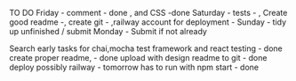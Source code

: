 TO DO Friday - comment - done , and CSS -done
Saturday - tests - , Create good readme -, create git -  ,railway account for deployment - 
Sunday - tidy up unfinished / submit
Monday - Submit if not already

Search early tasks for chai,mocha test framework and react testing - done
create proper readme, - done
upload with design readme to git - done
deploy possibly railway - tomorrow
has to run with npm start - done
